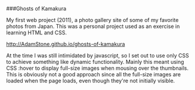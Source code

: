 ###Ghosts of Kamakura

My first web project (2011), a photo gallery site of some of my favorite photos from Japan. This was a personal project used as an exercise in learning HTML and CSS.

http://AdamStone.github.io/ghosts-of-kamakura

At the time I was still intimidated by javascript, so I set out to use only CSS to achieve something like dynamic functionality. Mainly this meant using CSS :hover to display full-size images when mousing over the thumbnails. This is obviously not a good approach since all the full-size images are loaded when the page loads, even though they're not initially visible. 
